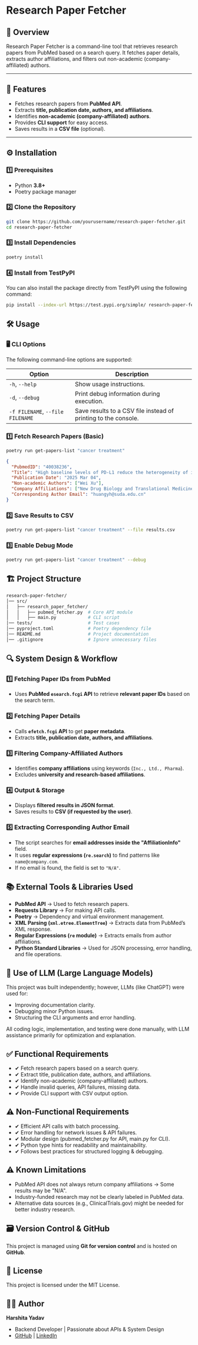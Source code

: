 # Research Paper Fetcher

## 📌 Overview
Research Paper Fetcher is a command-line tool that retrieves research papers from PubMed based on a search query. It fetches paper details, extracts author affiliations, and filters out non-academic (company-affiliated) authors.

---

## 🚀 Features
- Fetches research papers from **PubMed API**.
- Extracts **title, publication date, authors, and affiliations**.
- Identifies **non-academic (company-affiliated) authors**.
- Provides **CLI support** for easy access.
- Saves results in a **CSV file** (optional).

---

## ⚙️ Installation

### **1️⃣ Prerequisites**
- Python **3.8+**
- Poetry package manager

### **2️⃣ Clone the Repository**
```bash
git clone https://github.com/yourusername/research-paper-fetcher.git
cd research-paper-fetcher
```
### **3️⃣ Install Dependencies**
```bash
poetry install
```
###  **4️⃣ Install from TestPyPI**
You can also install the package directly from TestPyPI using the following command:
```bash
pip install --index-url https://test.pypi.org/simple/ research-paper-fetcher --no-cache-dir
```
## 🛠️ Usage

### 🖥️ CLI Options
The following command-line options are supported:

| Option | Description |
|--------|-------------|
| `-h`, `--help` | Show usage instructions. |
| `-d`, `--debug` | Print debug information during execution. |
| `-f FILENAME`, `--file FILENAME` | Save results to a CSV file instead of printing to the console. |

### **1️⃣ Fetch Research Papers (Basic)**
```bash
poetry run get-papers-list "cancer treatment"
```
```json
{
  "PubmedID": "40038236",
  "Title": "High baseline levels of PD-L1 reduce the heterogeneity of immune checkpoint signature and sensitize anti-PD1 therapy in lung and colorectal cancers.",
  "Publication Date": "2025 Mar 04",
  "Non-academic Authors": ["Wei Xu"],
  "Company Affiliations": ["New Drug Biology and Translational Medicine, Innovent Biologics Inc., Suzhou, China."],
  "Corresponding Author Email": "huangyh@suda.edu.cn"
}
```
### **2️⃣ Save Results to CSV**
```bash
poetry run get-papers-list "cancer treatment" --file results.csv
```
### **3️⃣ Enable Debug Mode**
```bash
poetry run get-papers-list "cancer treatment" --debug
```

## 🏗️ Project Structure

```bash
research-paper-fetcher/
│── src/
│   ├── research_paper_fetcher/
│   │   ├── pubmed_fetcher.py  # Core API module
│   │   ├── main.py            # CLI script
│── tests/                     # Test cases
│── pyproject.toml             # Poetry dependency file
│── README.md                  # Project documentation
│── .gitignore                 # Ignore unnecessary files
```

## 🔍 System Design & Workflow

### **1️⃣ Fetching Paper IDs from PubMed**
- Uses **PubMed `esearch.fcgi` API** to retrieve **relevant paper IDs** based on the search term.

### **2️⃣ Fetching Paper Details**
- Calls **`efetch.fcgi` API** to get **paper metadata**.
- Extracts **title, publication date, authors, and affiliations**.

### **3️⃣ Filtering Company-Affiliated Authors**
- Identifies **company affiliations** using keywords (`Inc., Ltd., Pharma`).
- Excludes **university and research-based affiliations**.

### **4️⃣ Output & Storage**
- Displays **filtered results in JSON format**.
- Saves results to **CSV (if requested by the user)**.

### **5️⃣ Extracting Corresponding Author Email**
- The script searches for **email addresses inside the "AffiliationInfo"** field.
- It uses **regular expressions (`re.search`)** to find patterns like `name@company.com`.
- If no email is found, the field is set to `"N/A"`.

## 📚 External Tools & Libraries Used
- **PubMed API** → Used to fetch research papers.
- **Requests Library** → For making API calls.
- **Poetry** → Dependency and virtual environment management.
- **XML Parsing (`xml.etree.ElementTree`)** → Extracts data from PubMed’s XML response.
- **Regular Expressions (`re` module)** → Extracts emails from author affiliations.
- **Python Standard Libraries** → Used for JSON processing, error handling, and file operations.

## 🧠 Use of LLM (Large Language Models)
This project was built independently; however, LLMs (like ChatGPT) were used for:
- Improving documentation clarity.
- Debugging minor Python issues.
- Structuring the CLI arguments and error handling.

All coding logic, implementation, and testing were done manually, with LLM assistance primarily for optimization and explanation.

## ✅ Functional Requirements

- ✔ Fetch research papers based on a search query.
- ✔ Extract title, publication date, authors, and affiliations.
- ✔ Identify non-academic (company-affiliated) authors.
- ✔ Handle invalid queries, API failures, missing data.
- ✔ Provide CLI support with CSV output option.

## ⚠️ Non-Functional Requirements
- ✔ Efficient API calls with batch processing.
- ✔ Error handling for network issues & API failures.
- ✔ Modular design (pubmed_fetcher.py for API, main.py for CLI).
- ✔ Python type hints for readability and maintainability.
- ✔ Follows best practices for structured logging & debugging.

## ⚠️ Known Limitations
- PubMed API does not always return company affiliations → Some results may be "N/A".
- Industry-funded research may not be clearly labeled in PubMed data.
- Alternative data sources (e.g., ClinicalTrials.gov) might be needed for better industry research.

## 🗃️ Version Control & GitHub
This project is managed using **Git for version control** and is hosted on **GitHub**.

## 📜 License
This project is licensed under the MIT License.

## 👩‍💻 Author
**Harshita Yadav** 
- Backend Developer | Passionate about APIs & System Design
- [GitHub](https://github.com/harshita795) | [LinkedIn](https://www.linkedin.com/in/harshita-yadav-backend-developer/)
